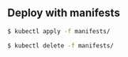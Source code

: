 ## Deploy with manifests

```zsh
$ kubectl apply -f manifests/
```

```zsh
$ kubectl delete -f manifests/
```